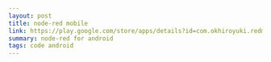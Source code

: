 ```yaml
---
layout: post
title: node-red mobile
link: https://play.google.com/store/apps/details?id=com.okhiroyuki.redmobile&
summary: node-red for android
tags: code android
---
```


